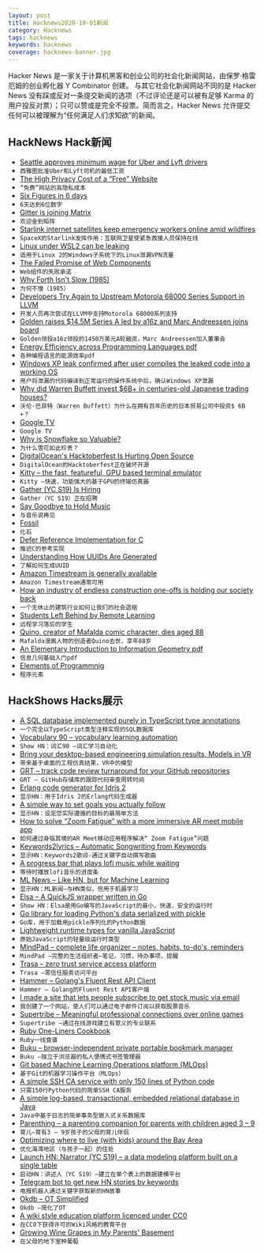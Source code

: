 ```yaml
---
layout: post
title: Hacknews2020-10-01新闻
category: Hacknews
tags: hacknews
keywords: hacknews
coverage: hacknews-banner.jpg
---
```


Hacker News 是一家关于计算机黑客和创业公司的社会化新闻网站，由保罗·格雷厄姆的创业孵化器 Y Combinator 创建。
与其它社会化新闻网站不同的是 Hacker News 没有踩或反对一条提交新闻的选项（不过评论还是可以被有足够 Karma 的用户投反对票）；只可以赞或是完全不投票。简而言之，Hacker News 允许提交任何可以被理解为“任何满足人们求知欲”的新闻。

## HackNews Hack新闻


- [Seattle approves minimum wage for Uber and Lyft drivers](https://www.cnet.com/news/seattle-approves-minimum-wage-for-uber-and-lyft-drivers/)
- `西雅图批准Uber和Lyft司机的最低工资`
- [The High Privacy Cost of a “Free” Website](https://themarkup.org/blacklight/2020/09/22/blacklight-tracking-advertisers-digital-privacy-sensitive-websites)
- `“免费”网站的高隐私成本`
- [Six Figures in 6 days](https://tr.af/6)
- `6天达到6位数字`
- [Gitter is joining Matrix](https://matrix.org/blog/2020/09/30/welcoming-gitter-to-matrix)
- `欢迎金到矩阵`
- [Starlink internet satellites keep emergency workers online amid wildfires](https://www.zdnet.com/article/spacexs-starlink-in-action-internet-satellites-keep-emergency-workers-online-amid-wildfires/)
- `SpaceX的Starlink发挥作用：互联网卫星使紧急救援人员保持在线`
- [Linux under WSL2 can be leaking](https://mullvad.net/en/blog/2020/9/30/linux-under-wsl2-can-be-leaking/)
- `适用于Linux 2的Windows子系统下的Linux泄漏VPN流量`
- [The Failed Promise of Web Components](https://lea.verou.me/2020/09/the-failed-promise-of-web-components/)
- `Web组件的失败承诺`
- [Why Forth Isn't Slow (1985)](https://archive.org/details/Forth_Dimension_Volume_06_Number_5/page/n29/mode/2up)
- `为何不慢（1985）`
- [Developers Try Again to Upstream Motorola 68000 Series Support in LLVM](https://www.phoronix.com/scan.php?page=news_item&px=LLVM-Motorola-6800-Series-2020)
- `开发人员再次尝试在LLVM中支持Motorola 68000系列支持`
- [Golden raises $14.5M Series A led by a16z and Marc Andreessen joins board](https://golden.com/blog/golden-raises-14-5m-series-a-led-by-a16z/)
- `Golden领投a16z领投的1450万美元A轮融资，Marc Andreessen加入董事会`
- [Energy Efficiency across Programming Languages pdf](https://greenlab.di.uminho.pt/wp-content/uploads/2017/10/sleFinal.pdf)
- `各种编程语言的能源效率pdf`
- [Windows XP leak confirmed after user compiles the leaked code into a working OS](https://www.zdnet.com/article/windows-xp-leak-confirmed-after-user-compiles-the-leaked-code-into-a-working-os/)
- `用户将泄漏的代码编译到正常运行的操作系统中后，确认Windows XP泄漏`
- [Why did Warren Buffett invest $6B+ in centuries-old Japanese trading houses?](https://thehustle.co/09292020-Japanese-trading-houses/)
- `沃伦·巴菲特（Warren Buffett）为什么在拥有百年历史的日本贸易公司中投资$ 6B +？`
- [Google TV](https://tv.google/)
- `Google TV`
- [Why is Snowflake so Valuable?](https://www.freshpaint.io/blog/why-is-snowflake-so-valuable)
- `为什么雪花如此珍贵？`
- [DigitalOcean's Hacktoberfest Is Hurting Open Source](https://blog.domenic.me/hacktoberfest/)
- `DigitalOcean的Hacktoberfest正在破坏开源`
- [Kitty – the fast, featureful, GPU based terminal emulator](https://sw.kovidgoyal.net/kitty/)
- `Kitty –快速，功能强大的基于GPU的终端仿真器`
- [Gather (YC S19) Is Hiring](https://www.teamgather.co/work-with-us?ref=HN)
- `Gather（YC S19）正在招聘`
- [Say Goodbye to Hold Music](https://blog.google/products/pixel/hold-for-me/)
- `与音乐说再见`
- [Fossil](https://www.fossil-scm.org/home/doc/trunk/www/index.wiki)
- `化石`
- [Defer Reference Implementation for C](https://gustedt.gitlabpages.inria.fr/defer/)
- `推迟C的参考实现`
- [Understanding How UUIDs Are Generated](https://digitalbunker.dev/2020/09/30/understanding-how-uuids-are-generated/)
- `了解如何生成UUID`
- [Amazon Timestream is generally available](https://aws.amazon.com/blogs/aws/store-and-access-time-series-data-at-any-scale-with-amazon-timestream-now-generally-available/)
- `Amazon Timestream通常可用`
- [How an industry of endless construction one-offs is holding our society back](https://blokable.com/news/the-housing-market-is-building-snowflakes-an-endless-series-of-one-offs/)
- `一个无休止的建筑行业如何让我们的社会退缩`
- [Students Left Behind by Remote Learning](https://www.newyorker.com/magazine/2020/10/05/the-students-left-behind-by-remote-learning)
- `远程学习落后的学生`
- [Quino, creator of Mafalda comic character, dies aged 88](https://www.bbc.com/news/world-latin-america-54362413)
- `Mafalda漫画人物的创造者Quino去世，享年88岁`
- [An Elementary Introduction to Information Geometry pdf](https://res.mdpi.com/d_attachment/entropy/entropy-22-01100/article_deploy/entropy-22-01100.pdf)
- `信息几何基础入门pdf`
- [Elements of Programmnig](http://www.pathsensitive.com/2020/09/book-review-elements-of-programmnig.html)
- `程序元素`


## HackShows Hacks展示

- [ A SQL database implemented purely in TypeScript type annotations](https://github.com/codemix/ts-sql)
- `一个完全以TypeScript类型注释实现的SQL数据库`
- [ Vocabulary 90 – vocabulary learning automation](https://gsuite.google.com/marketplace/app/vocabulary_90/637385062408)
- `Show HN：词汇90 –词汇学习自动化`
- [ Bring your desktop-based engineering simulation results, Models in VR](http://visulity.com)
- `带来基于桌面的工程仿真结果，VR中的模型`
- [ GRT – track code review turnaround for your GitHub repositories](https://github.com/aavshr/grt)
- `GRT – GitHub存储库的跟踪代码审查周转时间`
- [ Erlang code generator for Idris 2](https://github.com/chrrasmussen/Idris2-Erlang)
- `显示HN：用于Idris 2的Erlang代码生成器`
- [ A simple way to set goals you actually follow](https://motion.hoanhan.co/)
- `显示HN：设定您实际遵循的目标的最简单方法`
- [ How to solve “Zoom Fatigue” with a more immersive AR meet mobile app](https://varaxr.com)
- `如何通过身临其境的AR Meet移动应用程序解决“ Zoom Fatigue”问题`
- [ Keywords2lyrics – Automatic Songwriting from Keywords](http://lyrics.mathigatti.com/)
- `显示HN：Keywords2歌词-通过关键字自动撰写歌曲`
- [ A progress bar that plays lofi music while waiting](https://github.com/sri-rad/tqdj)
- `等待时播放lofi音乐的进度条`
- [ ML News – Like HN, but for Machine Learning](http://mln.dev)
- `显示HN：ML新闻–与HN类似，但用于机器学习`
- [ Elsa – A QuickJS wrapper written in Go](https://github.com/elsaland/elsa)
- `Show HN：Elsa是用Go编写的JavaScript的最小，快速，安全的运行时`
- [ Go library for loading Python's data serialized with pickle](https://github.com/nlpodyssey/gopickle)
- `Go库，用于加载用pickle序列化的Python数据`
- [ Lightweight runtime types for vanilla JavaScript](https://github.com/cris691/vanillatype)
- `原始JavaScript的轻量级运行时类型`
- [ MindPad – complete life organizer – notes, habits, to-do's, reminders](https://www.mindpad.io)
- `MindPad –完整的生活组织者–笔记，习惯，待办事项，提醒`
- [ Trasa – zero trust service access platform](https://www.trasa.io/)
- `Trasa –零信任服务访问平台`
- [ Hammer – Golang's Fluent Rest API Client](https://github.com/ShaileshSurya/hammer)
- `Hammer – Golang的Fluent Rest API客户端`
- [ I made a site that lets people subscribe to get stock music via email](https://soundstash.io/)
- `我创建了一个网站，使人们可以通过电子邮件订阅以获取股票音乐`
- [ Supertribe – Meaningful professional connections over online games](https://supertribe.gg)
- `Supertribe –通过在线游戏建立有意义的专业联系`
- [ Ruby One-Liners Cookbook](https://learnbyexample.github.io/learn_ruby_oneliners/one-liner-introduction.html)
- `Ruby一线食谱`
- [ Buku – browser-independent private portable bookmark manager](https://github.com/jarun/buku)
- `Buku –独立于浏览器的私人便携式书签管理器`
- [ Git based Machine Learning Operations platform (MLOps)](https://mlreef.com)
- `基于Git的机器学习操作平台（MLOps）`
- [ A simple SSH CA service with only 150 lines of Python code](https://github.com/lgxz/sshca)
- `只需150行Python代码的简单SSH CA服务`
- [ A simple log-based, transactional, embedded relational database in Java](https://github.com/codr7/jappkit/tree/master/src/codr7/jappkit/db)
- `Java中基于日志的简单事务型嵌入式关系数据库`
- [ Parenthing – a parenting companion for parents with children aged 3 – 9](https://apps.apple.com/us/app/id1527726584)
- `育儿–育有3 – 9岁孩子的父母的育儿伴侣`
- [ Optimizing where to live (with kids) around the Bay Area](https://smcllns.com/bay-area-home-research)
- `优化海湾地区（与孩子一起）的住处`
- [Launch HN: Narrator (YC S19) – a data modeling platform built on a single table](item?id=24640540)
- `启动HN：讲述人（YC S19）–建立在单个表上的数据建模平台`
- [ Telegram bot to get new HN stories by keywords](https://solus.life/hnbuzz/)
- `电报机器人通过关键字获取新的HN故事`
- [ Okdb – OT Simplified](https://okdb.io/)
- `Okdb –简化了OT`
- [ A wiki style education platform licenced under CC0](https://ambitionsapp.com/)
- `在CC0下获得许可的Wiki风格的教育平台`
- [ Growing Wine Grapes in My Parents' Basement](https://www.hefvin.com/)
- `在父母的地下室种葡萄`

